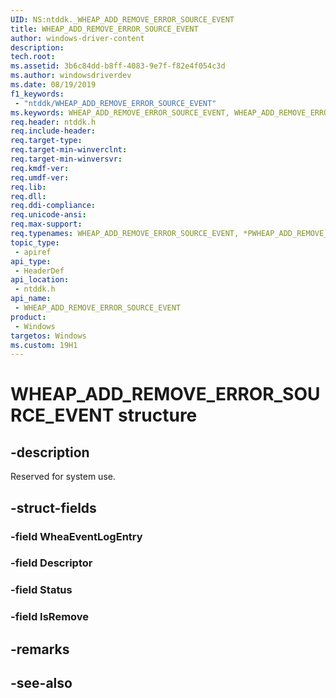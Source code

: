```yaml
---
UID: NS:ntddk._WHEAP_ADD_REMOVE_ERROR_SOURCE_EVENT
title: WHEAP_ADD_REMOVE_ERROR_SOURCE_EVENT
author: windows-driver-content
description: 
tech.root:
ms.assetid: 3b6c84dd-b8ff-4083-9e7f-f82e4f054c3d
ms.author: windowsdriverdev
ms.date: 08/19/2019
f1_keywords:
 - "ntddk/WHEAP_ADD_REMOVE_ERROR_SOURCE_EVENT"
ms.keywords: WHEAP_ADD_REMOVE_ERROR_SOURCE_EVENT, WHEAP_ADD_REMOVE_ERROR_SOURCE_EVENT, *PWHEAP_ADD_REMOVE_ERROR_SOURCE_EVENT, 
req.header: ntddk.h
req.include-header:
req.target-type:
req.target-min-winverclnt:
req.target-min-winversvr:
req.kmdf-ver:
req.umdf-ver:
req.lib:
req.dll:
req.ddi-compliance:
req.unicode-ansi:
req.max-support:
req.typenames: WHEAP_ADD_REMOVE_ERROR_SOURCE_EVENT, *PWHEAP_ADD_REMOVE_ERROR_SOURCE_EVENT
topic_type: 
 - apiref
api_type: 
 - HeaderDef
api_location: 
 - ntddk.h
api_name: 
 - WHEAP_ADD_REMOVE_ERROR_SOURCE_EVENT
product: 
 - Windows
targetos: Windows
ms.custom: 19H1
---
```


# WHEAP_ADD_REMOVE_ERROR_SOURCE_EVENT structure

## -description

Reserved for system use.

## -struct-fields

### -field WheaEventLogEntry
 
### -field Descriptor
 
### -field Status
 
### -field IsRemove
 

## -remarks

## -see-also
